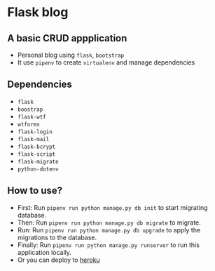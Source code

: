 # Flask blog
## A basic CRUD appplication

- Personal blog using `flask`, `bootstrap`
- It use `pipenv` to create `virtualenv` and manage dependencies

## Dependencies

- `flask`
- `boostrap`
- `flask-wtf`
- `wtforms`
- `flask-login`
- `flask-mail`
- `flask-bcrypt`
- `flask-script`
- `flask-migrate`
- `python-dotenv`

## How to use?
* First: Run `pipenv run python manage.py db init` to start migrating database.
* Then: Run `pipenv run python manage.py db migrate` to migrate.
* Run: Run `pipenv run python manage.py db upgrade` to apply the migrations to the database.
* Finally: Run `pipenv run python manage.py runserver` to run this application locally. 
* Or you can deploy to [heroku](https://heroku.com)